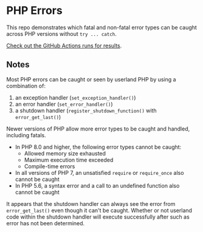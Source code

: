 # PHP Errors

This repo demonstrates which fatal and non-fatal error types can be caught across PHP versions without `try ... catch`.

[Check out the GitHub Actions runs for results](https://github.com/johnbillion/php-errors/actions).

## Notes

Most PHP errors can be caught or seen by userland PHP by using a combination of:

1. an exception handler (`set_exception_handler()`)
2. an error handler (`set_error_handler()`)
3. a shutdown handler (`register_shutdown_function()` with `error_get_last()`)

Newer versions of PHP allow more error types to be caught and handled, including fatals.

* In PHP 8.0 and higher, the following error types cannot be caught:
  - Allowed memory size exhausted
  - Maximum execution time exceeded
  - Compile-time errors
* In all versions of PHP 7, an unsatisfied `require` or `require_once` also cannot be caught
* In PHP 5.6, a syntax error and a call to an undefined function also cannot be caught

It appears that the shutdown handler can always see the error from `error_get_last()` even though it can't be caught. Whether or not userland code within the shutdown handler will execute successfully after such as error has not been determined.
